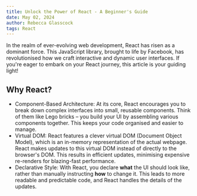```yaml
---
title: Unlock the Power of React - A Beginner's Guide
date: May 02, 2024
author: Rebecca Glasscock
tags: React
---
```


In the realm of ever-evolving web development, React has risen as a dominant force. This JavaScript library, brought to life by Facebook, has revolutionised how we craft interactive and dynamic user interfaces. If you're eager to embark on your React journey, this article is your guiding light!

## Why React?

- Component-Based Architecture: At its core, React encourages you to break down complex interfaces into small, reusable components. Think of them like Lego bricks – you build your UI by assembling various components together. This keeps your code organised and easier to manage.
- Virtual DOM: React features a clever virtual DOM (Document Object Model), which is an in-memory representation of the actual webpage. React makes updates to this virtual DOM instead of directly to the browser's DOM. This results in efficient updates, minimising expensive re-renders for blazing-fast performance.
- Declarative Style: With React, you declare **what** the UI should look like, rather than manually instructing **how** to change it. This leads to more readable and predictable code, and React handles the details of the updates.
